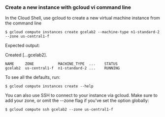 ### Create a new instance with gcloud vi command line ###

In the Cloud Shell, use gcloud to create a new virtual machine instance from the command line
```
$ gcloud compute instances create gcelab2 --machine-type n1-standard-2 --zone us-central1-f
```
Expected output:

Created [...gcelab2].
```
NAME     ZONE           MACHINE_TYPE  ...    STATUS
gcelab2  us-central1-f  n1-standard-2 ...    RUNNING
```
To see all the defaults, run:
```
$ gcloud compute instances create --help
```
You can also use SSH to connect to your instance via gcloud. Make sure to add your zone, or omit the --zone flag if you've set the option globally:
```
$ gcloud compute ssh gcelab2 --zone us-central1-f
```
